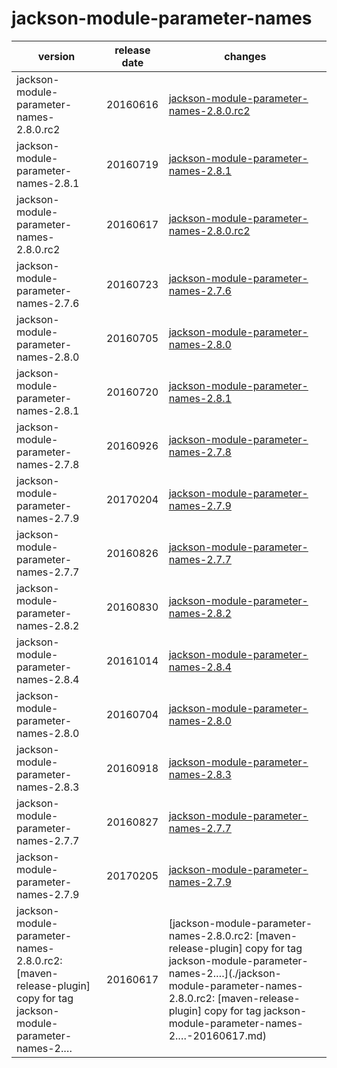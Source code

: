 # jackson-module-parameter-names	


|version|release date|changes|
|---|---|---|
|jackson-module-parameter-names-2.8.0.rc2|20160616|[jackson-module-parameter-names-2.8.0.rc2](./jackson-module-parameter-names-2.8.0.rc2-20160616.md)|
|jackson-module-parameter-names-2.8.1|20160719|[jackson-module-parameter-names-2.8.1](./jackson-module-parameter-names-2.8.1-20160719.md)|
|jackson-module-parameter-names-2.8.0.rc2|20160617|[jackson-module-parameter-names-2.8.0.rc2](./jackson-module-parameter-names-2.8.0.rc2-20160617.md)|
|jackson-module-parameter-names-2.7.6|20160723|[jackson-module-parameter-names-2.7.6](./jackson-module-parameter-names-2.7.6-20160723.md)|
|jackson-module-parameter-names-2.8.0|20160705|[jackson-module-parameter-names-2.8.0](./jackson-module-parameter-names-2.8.0-20160705.md)|
|jackson-module-parameter-names-2.8.1|20160720|[jackson-module-parameter-names-2.8.1](./jackson-module-parameter-names-2.8.1-20160720.md)|
|jackson-module-parameter-names-2.7.8|20160926|[jackson-module-parameter-names-2.7.8](./jackson-module-parameter-names-2.7.8-20160926.md)|
|jackson-module-parameter-names-2.7.9|20170204|[jackson-module-parameter-names-2.7.9](./jackson-module-parameter-names-2.7.9-20170204.md)|
|jackson-module-parameter-names-2.7.7|20160826|[jackson-module-parameter-names-2.7.7](./jackson-module-parameter-names-2.7.7-20160826.md)|
|jackson-module-parameter-names-2.8.2|20160830|[jackson-module-parameter-names-2.8.2](./jackson-module-parameter-names-2.8.2-20160830.md)|
|jackson-module-parameter-names-2.8.4|20161014|[jackson-module-parameter-names-2.8.4](./jackson-module-parameter-names-2.8.4-20161014.md)|
|jackson-module-parameter-names-2.8.0|20160704|[jackson-module-parameter-names-2.8.0](./jackson-module-parameter-names-2.8.0-20160704.md)|
|jackson-module-parameter-names-2.8.3|20160918|[jackson-module-parameter-names-2.8.3](./jackson-module-parameter-names-2.8.3-20160918.md)|
|jackson-module-parameter-names-2.7.7|20160827|[jackson-module-parameter-names-2.7.7](./jackson-module-parameter-names-2.7.7-20160827.md)|
|jackson-module-parameter-names-2.7.9|20170205|[jackson-module-parameter-names-2.7.9](./jackson-module-parameter-names-2.7.9-20170205.md)|
|jackson-module-parameter-names-2.8.0.rc2: [maven-release-plugin] copy for tag jackson-module-parameter-names-2.…|20160617|[jackson-module-parameter-names-2.8.0.rc2: [maven-release-plugin] copy for tag jackson-module-parameter-names-2.…](./jackson-module-parameter-names-2.8.0.rc2: [maven-release-plugin] copy for tag jackson-module-parameter-names-2.…-20160617.md)|
